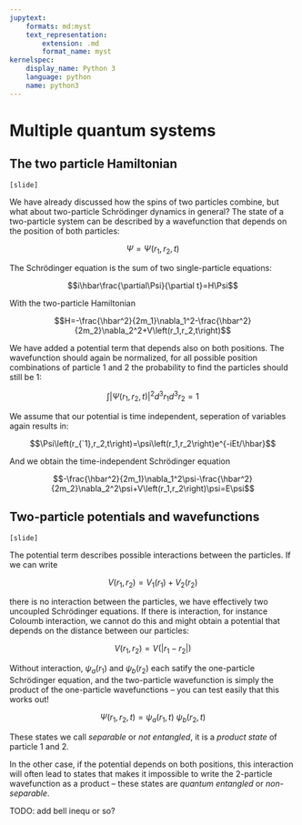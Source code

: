 ```yaml
---
jupytext:
    formats: md:myst
    text_representation:
        extension: .md
        format_name: myst
kernelspec:
    display_name: Python 3
    language: python
    name: python3
---
```


# Multiple quantum systems

<!-- [G 5.1] -->

## The two particle Hamiltonian

`[slide]`

We have already discussed how the spins of two particles combine, but what about two-particle Schrödinger dynamics in general? The state of a two-particle system can be described by a wavefunction that depends on the position of both particles: 

$$\Psi=\Psi\left(r_1,r_2,t\right)$$

The Schrödinger equation is the sum of two single-particle equations:

$$i\hbar\frac{\partial\Psi}{\partial t}=H\Psi$$

With the two-particle Hamiltonian

$$H=-\frac{\hbar^2}{2m_1}\nabla_1^2-\frac{\hbar^2}{2m_2}\nabla_2^2+V\left(r_1,r_2,t\right)$$

We have added a potential term that depends also on both positions. The wavefunction should again be normalized, for all possible position combinations of particle 1 and 2 the probability to find the particles should still be 1:

$$\int\left|\Psi\left(r_1,r_2,t\right)\right|^2{d^3r}_1{d^3r}_2=1$$

We assume that our potential is time independent, seperation of variables again results in:

$$\Psi\left(r_{`1},r_2,t\right)=\psi\left(r_1,r_2\right)e^{-iEt/\hbar}$$

And we obtain the time-independent Schrödinger equation

$$-\frac{\hbar^2}{2m_1}\nabla_1^2\psi-\frac{\hbar^2}{2m_2}\nabla_2^2\psi+V\left(r_1,r_2\right)\psi=E\psi$$

## Two-particle potentials and wavefunctions

`[slide]`

The potential term describes possible interactions between the particles. If we can write 

$$V\left(r_1,r_2\right)=V_1\left(r_1\right)+V_2\left(r_2\right)$$

there is no interaction between the particles, we have effectively two uncoupled Schrödinger equations. If there is interaction, for instance Coloumb interaction, we cannot do this and might obtain a potential that depends on the distance between our particles:

$$V\left(r_1,r_2\right)=V\left(\left|r_1-r_2\right|\right)$$

Without interaction, $\psi_a\left(r_1\right)$ and $\psi_b\left(r_2\right)$ each satify the one-particle Schrödinger equation, and the two-particle wavefunction is simply the product of the one-particle wavefunctions – you can test easily that this works out!

$$\Psi\left(r_1,r_2,t\right)=\psi_a\left(r_1,t)\ \psi_b(r_2,t\right)$$

These states we call *separable* or *not entangled*, it is a *product state* of particle 1 and 2.

In the other case, if the potential depends on both positions, this interaction will often lead to states that makes it impossible to write the 2-particle wavefunction as a product – these states are *quantum entangled* or *non-separable*.

TODO: add bell inequ or so?
